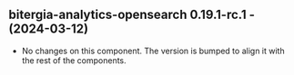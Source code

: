   ## bitergia-analytics-opensearch 0.19.1-rc.1 - (2024-03-12)
  
  * No changes on this component. The version is bumped to align it
    with the rest of the components.
